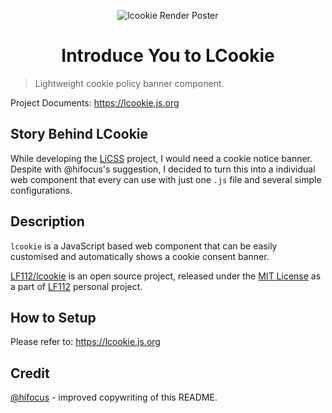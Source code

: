 <p align="center"><img src="https://i.imgur.com/nYNSkxM.png" alt="lcookie Render Poster"></p>

<h1 align="center">Introduce You to LCookie</h1>

> Lightweight cookie policy banner component.

Project Documents: https://lcookie.js.org

## Story Behind LCookie
While developing the [LiCSS](https://github.com/lf112/licss) project, I would need a cookie notice banner. Despite with @hifocus's suggestion, I decided to turn this into a individual web component that every can use with just one `.js` file and several simple configurations.

## Description
 `lcookie` is a JavaScript based web component that can be easily customised and automatically shows a cookie consent banner.

 [LF112/lcookie](https://github.com/lf112/lcookie) is an open source project, released under the [MIT License](https://github.com/LF112/lcookie/blob/master/LICENSE) as a part of [LF112](https://www.lf112.net) personal project.
 
## How to Setup
Please refer to: https://lcookie.js.org

## Credit
[@hifocus](https://github.com/hifocus) - improved copywriting of this README.
